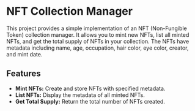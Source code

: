 # NFT Collection Manager

This project provides a simple implementation of an NFT (Non-Fungible Token) collection manager. It allows you to mint new NFTs, list all minted NFTs, and get the total supply of NFTs in your collection. The NFTs have metadata including name, age, occupation, hair color, eye color, creator, and mint date.

## Features

- **Mint NFTs:** Create and store NFTs with specified metadata.
- **List NFTs:** Display the metadata of all minted NFTs.
- **Get Total Supply:** Return the total number of NFTs created.
